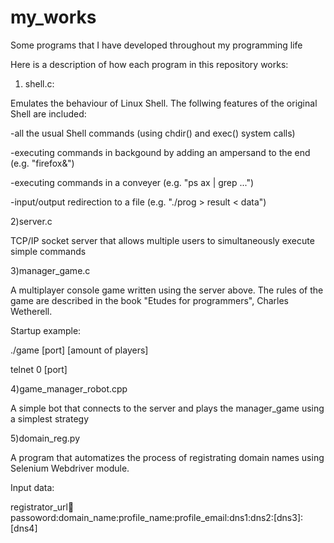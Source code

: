 # my_works
Some programs that I have developed throughout my programming life


Here is a description of how each program in this repository works:

1) shell.c:

Emulates the behaviour of Linux Shell. The follwing features of the original Shell are included:

-all the usual Shell commands (using chdir() and exec() system calls)

-executing commands in backgound by adding an ampersand to the end (e.g.  "firefox&")

-executing commands in a conveyer (e.g. "ps ax | grep ...")

-input/output redirection to a file (e.g. "./prog > result < data")


2)server.c

TCP/IP socket server that allows multiple users to simultaneously execute simple commands

3)manager_game.c

A multiplayer console game written using the server above. The rules of the game are described in the book "Etudes for programmers", Charles Wetherell.

Startup example:

./game [port] [amount of players] 

telnet 0 [port]

4)game_manager_robot.cpp

A simple bot that connects to the server and plays the manager_game using a simplest strategy

5)domain_reg.py

A program that automatizes the process of registrating domain names using Selenium Webdriver module.

Input data:

registrator_url:email:passoword:domain_name:profile_name:profile_email:dns1:dns2:[dns3]:[dns4]
